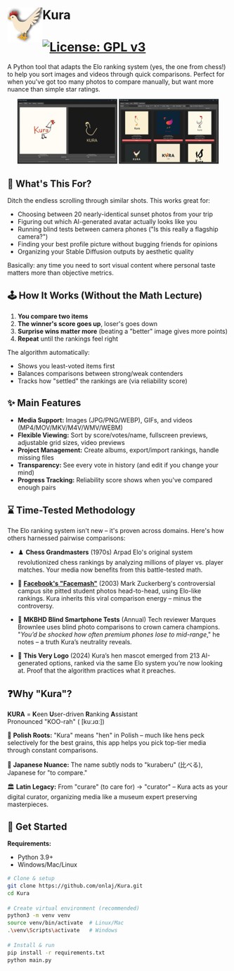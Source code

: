 
# <a href="https://github.com/onlaj/Kura"><img src="/docs/logo.png" align="left" height="80" width="80" ></a> Kura



# [![License: GPL v3](https://img.shields.io/badge/License-GPLv3-blue.svg)](https://www.gnu.org/licenses/gpl-3.0)


A Python tool that adapts the Elo ranking system (yes, the one from chess!) to help you sort images and videos through quick comparisons. Perfect for when you've got too many photos to compare manually, but want more nuance than simple star ratings.

<p align="center">
  <img src="docs/screenshots/screenshot_1.png" width="45%" alt="Two photos side by side with voting buttons">
  <img src="docs/screenshots/screenshot_2.png" width="45%" alt="Sorted gallery view with ratings">
</p>

## 🤔 What's This For?

Ditch the endless scrolling through similar shots. This works great for:

- Choosing between 20 nearly-identical sunset photos from your trip
- Figuring out which AI-generated avatar actually looks like you
- Running blind tests between camera phones ("Is this really a flagship camera?")
- Finding your best profile picture without bugging friends for opinions
- Organizing your Stable Diffusion outputs by aesthetic quality

Basically: any time you need to sort visual content where personal taste matters more than objective metrics.

## 🕹️ How It Works (Without the Math Lecture)

1. **You compare two items**
2. **The winner's score goes up**, loser's goes down
3. **Surprise wins matter more** (beating a "better" image gives more points)
4. **Repeat** until the rankings feel right

The algorithm automatically:
- Shows you least-voted items first
- Balances comparisons between strong/weak contenders
- Tracks how "settled" the rankings are (via reliability score)


## ✨ Main Features

- **Media Support:** Images (JPG/PNG/WEBP), GIFs, and videos (MP4/MOV/MKV/M4V/WMV/WEBM)
- **Flexible Viewing:** Sort by score/votes/name, fullscreen previews, adjustable grid sizes, video previews
- **Project Management:** Create albums, export/import rankings, handle missing files
- **Transparency:** See every vote in history (and edit if you change your mind)
- **Progress Tracking:** Reliability score shows when you've compared enough pairs


## ⌛ Time-Tested Methodology
The Elo ranking system isn't new – it's proven across domains. Here's how others harnessed pairwise comparisons:

* ♟️ **Chess Grandmasters** (1970s)
Arpad Elo's original system revolutionized chess rankings by analyzing millions of player vs. player matches. Your media now benefits from this battle-tested math.

* 👥 **[Facebook's "Facemash"](https://en.wikipedia.org/wiki/History_of_Facebook#Facemash)** (2003)
Mark Zuckerberg's controversial campus site pitted student photos head-to-head, using Elo-like rankings. Kura inherits this viral comparison energy – minus the controversy.

* 📱 **MKBHD Blind Smartphone Tests** (Annual)
Tech reviewer Marques Brownlee uses blind photo comparisons to crown camera champions. "_You’d be shocked how often premium phones lose to mid-range_," he notes – a truth Kura’s neutrality reveals.

* 🎨  **This Very Logo** (2024)
Kura’s hen mascot emerged from 213 AI-generated options, ranked via the same Elo system you’re now looking at. Proof that the algorithm practices what it preaches.


## ❓Why "Kura"?
**KURA** = **K**een **U**ser-driven **R**anking **A**ssistant  
Pronounced "KOO-rah" (️ [kuːɹɑː])

🐔 **Polish Roots:**
"Kura" means "hen" in Polish – much like hens peck selectively for the best grains, this app helps you pick top-tier media through constant comparisons.

🏯 **Japanese Nuance:** 
The name subtly nods to "kuraberu" (比べる), Japanese for "to compare." 

🏛️ **Latin Legacy:**
From "curare" (to care for) → "curator" – Kura acts as your digital curator, organizing media like a museum expert preserving masterpieces.

## 🚀 Get Started

**Requirements:**
- Python 3.9+
- Windows/Mac/Linux

```bash
# Clone & setup
git clone https://github.com/onlaj/Kura.git
cd Kura

# Create virtual environment (recommended)
python3 -m venv venv
source venv/bin/activate  # Linux/Mac
.\venv\Scripts\activate   # Windows

# Install & run
pip install -r requirements.txt
python main.py
```